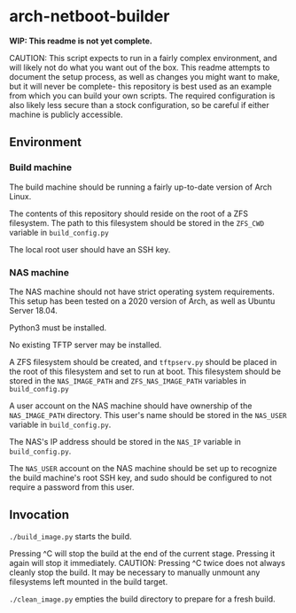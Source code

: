 # arch-netboot-builder

**WIP: This readme is not yet complete.**

CAUTION: This script expects to run in a fairly complex environment, and will likely not do what you want out of the box. This readme attempts to document the setup process, as well as changes you might want to make, but it will never be complete- this repository is best used as an example from which you can build your own scripts. The required configuration is also likely less secure than a stock configuration, so be careful if either machine is publicly accessible.

## Environment
### Build machine
The build machine should be running a fairly up-to-date version of Arch Linux.

The contents of this repository should reside on the root of a ZFS filesystem. The path to this filesystem should be stored in the `ZFS_CWD` variable in `build_config.py`

The local root user should have an SSH key.

### NAS machine
The NAS machine should not have strict operating system requirements. This setup has been tested on a 2020 version of Arch, as well as Ubuntu Server 18.04.

Python3 must be installed.

No existing TFTP server may be installed.

A ZFS filesystem should be created, and `tftpserv.py` should be placed in the root of this filesystem and set to run at boot. This filesystem should be stored in the `NAS_IMAGE_PATH` and `ZFS_NAS_IMAGE_PATH` variables in `build_config.py`

A user account on the NAS machine should have ownership of the `NAS_IMAGE_PATH` directory.
This user's name should be stored in the `NAS_USER` variable in `build_config.py`.

The NAS's IP address should be stored in the `NAS_IP` variable in `build_config.py`.

The `NAS_USER` account on the NAS machine should be set up to recognize the build machine's root SSH key, and sudo should be configured to not require a password from this user.

## Invocation
`./build_image.py` starts the build.

Pressing ^C will stop the build at the end of the current stage. Pressing it again will stop it immediately.
CAUTION: Pressing ^C twice does not always cleanly stop the build. It may be necessary to manually unmount any filesystems left mounted in the build target.

`./clean_image.py` empties the build directory to prepare for a fresh build.
